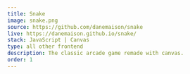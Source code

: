 ```yaml
---
title: Snake
image: snake.png
source: https://github.com/danemaison/snake
live: https://danemaison.github.io/snake/
stack: JavaScript | Canvas
type: all other frontend
description: The classic arcade game remade with canvas.
order: 1
---
```

